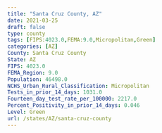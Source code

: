```yaml
---
title: "Santa Cruz County, AZ"
date: 2021-03-25
draft: false
type: county
tags: [FIPS:4023.0,FEMA:9.0,Micropolitan,Green]
categories: [AZ]
County: Santa Cruz County
State: AZ
FIPS: 4023.0
FEMA_Region: 9.0
Population: 46498.0
NCHS_Urban_Rural_Classification: Micropolitan
Tests_in_prior_14_days: 1031.0
Fourteen_day_test_rate_per_100000: 2217.0
Percent_Positivity_in_prior_14_days: 0.046
Level: Green
url: /states/AZ/santa-cruz-county
---
```



